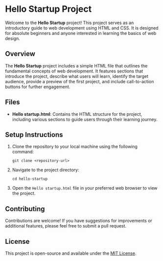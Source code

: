 # Hello Startup Project

Welcome to the **Hello Startup** project! This project serves as an introductory guide to web development using HTML and CSS. It is designed for absolute beginners and anyone interested in learning the basics of web design.

## Overview

The **Hello Startup** project includes a simple HTML file that outlines the fundamental concepts of web development. It features sections that introduce the project, describe what users will learn, identify the target audience, provide a preview of the first project, and include call-to-action buttons for further engagement.

## Files

- **Hello startup.html**: Contains the HTML structure for the project, including various sections to guide users through their learning journey.

## Setup Instructions

1. Clone the repository to your local machine using the following command:
   ```
   git clone <repository-url>
   ```

2. Navigate to the project directory:
   ```
   cd hello-startup
   ```

3. Open the `Hello startup.html` file in your preferred web browser to view the project.

## Contributing

Contributions are welcome! If you have suggestions for improvements or additional features, please feel free to submit a pull request.

## License

This project is open-source and available under the [MIT License](LICENSE).